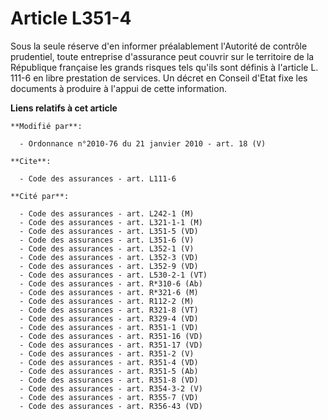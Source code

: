 # Article L351-4

Sous la seule réserve d'en informer préalablement l'Autorité de contrôle prudentiel, toute entreprise d'assurance peut
couvrir sur le territoire de la République française les grands risques tels qu'ils sont définis à l'article L. 111-6 en
libre prestation de services. Un décret en Conseil d'Etat fixe les documents à produire à l'appui de cette information.

**Liens relatifs à cet article**

	**Modifié par**:

	  - Ordonnance n°2010-76 du 21 janvier 2010 - art. 18 (V)

	**Cite**:

	  - Code des assurances - art. L111-6

	**Cité par**:

	  - Code des assurances - art. L242-1 (M)
	  - Code des assurances - art. L321-1-1 (M)
	  - Code des assurances - art. L351-5 (VD)
	  - Code des assurances - art. L351-6 (V)
	  - Code des assurances - art. L352-1 (V)
	  - Code des assurances - art. L352-3 (VD)
	  - Code des assurances - art. L352-9 (VD)
	  - Code des assurances - art. L530-2-1 (VT)
	  - Code des assurances - art. R*310-6 (Ab)
	  - Code des assurances - art. R*321-6 (M)
	  - Code des assurances - art. R112-2 (M)
	  - Code des assurances - art. R321-8 (VT)
	  - Code des assurances - art. R329-4 (VD)
	  - Code des assurances - art. R351-1 (VD)
	  - Code des assurances - art. R351-16 (VD)
	  - Code des assurances - art. R351-17 (VD)
	  - Code des assurances - art. R351-2 (V)
	  - Code des assurances - art. R351-4 (VD)
	  - Code des assurances - art. R351-5 (Ab)
	  - Code des assurances - art. R351-8 (VD)
	  - Code des assurances - art. R354-3-2 (V)
	  - Code des assurances - art. R355-7 (VD)
	  - Code des assurances - art. R356-43 (VD)
